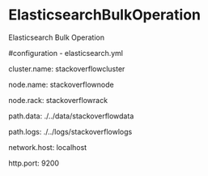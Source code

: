 # ElasticsearchBulkOperation
Elasticsearch Bulk Operation


#configuration - elasticsearch.yml

cluster.name: stackoverflowcluster

node.name: stackoverflownode

node.rack: stackoverflowrack

path.data: ./../data/stackoverflowdata

path.logs: ./../logs/stackoverflowlogs

network.host: localhost

http.port: 9200
